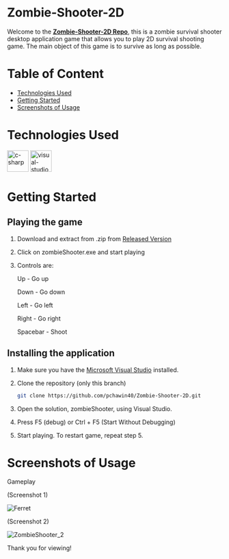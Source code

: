 # **Zombie-Shooter-2D**

Welcome to the **[Zombie-Shooter-2D Repo](https://github.com/pchawin40/Zombie-Shooter-2D)**, this is a zombie survival shooter desktop application game that allows you to play
2D survival shooting game. The main object of this game is to survive as long as possible.

# Table of Content

- [Technologies Used](#techonologies-used)
- [Getting Started](#getting-started)
- [Screenshots of Usage](#screenshots-of-usage)

# Technologies Used
<img src="https://cdn.jsdelivr.net/gh/devicons/devicon/icons/csharp/csharp-original.svg" alt="c-sharp" width="50"/> <img src="https://cdn.jsdelivr.net/gh/devicons/devicon/icons/visualstudio/visualstudio-plain-wordmark.svg" alt="visual-studio" width="50"/>


# Getting Started
## Playing the game
1. Download and extract from .zip from [Released Version](https://personal-portfolio-cp.s3.amazonaws.com/Zombie-Shooter-2D-CP.zip)
2. Click on zombieShooter.exe and start playing
3. Controls are:

   Up - Go up

   Down - Go down

   Left - Go left

   Right - Go right

   Spacebar - Shoot

## Installing the application

1. Make sure you have the [Microsoft Visual Studio](https://visualstudio.microsoft.com/) installed.
2. Clone the repository (only this branch)

   ```bash
   git clone https://github.com/pchawin40/Zombie-Shooter-2D.git
   ```
4. Open the solution, zombieShooter, using Visual Studio.
6. Press F5 (debug) or Ctrl + F5 (Start Without Debugging)
7. Start playing. To restart game, repeat step 5.

# Screenshots of Usage

Gameplay

(Screenshot 1)

![Ferret](https://res.cloudinary.com/dfz7bzhoi/image/upload/v1676071240/Ferret/Live_Desktop_View_lyhgij.png)

(Screenshot 2)

![ZombieShooter_2](https://res.cloudinary.com/dfz7bzhoi/image/upload/v1672536348/ZombieShooter/ZombieShooter_2_n6pjq5.png)

Thank you for viewing!
